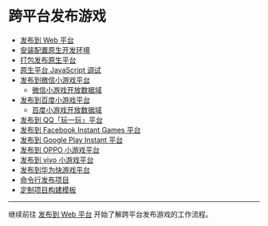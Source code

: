 # 跨平台发布游戏

- [发布到 Web 平台](publish-web.md)
- [安装配置原生开发环境](setup-native-development.md)
- [打包发布原生平台](publish-native.md)
- [原生平台 JavaScript 调试](debug-jsb.md)
- [发布到微信小游戏平台](publish-wechatgame.md)
    - [微信小游戏开放数据域](publish-wechatgame-sub-domain.md)
- [发布到百度小游戏平台](publish-baidugame.md)
    - [百度小游戏开放数据域](publish-baidugame-sub-domain.md)
- [发布到 QQ「玩一玩」平台](publish-qqplay.md)
- [发布到 Facebook Instant Games 平台](publish-fb-instant-games.md)
- [发布到 Google Play Instant 平台](publish-android-instant.md)
- [发布到 OPPO 小游戏平台](publish-oppo-instant-games.md)
- [发布到 vivo 小游戏平台](publish-vivo-instant-games.md)
- [发布到华为快游戏平台](publish-huawei-fast-games.md)
- [命令行发布项目](publish-in-command-line.md)
- [定制项目构建模板](custom-project-build-template.md)

<hr>

继续前往 [发布到 Web 平台](publish-web.md) 开始了解跨平台发布游戏的工作流程。